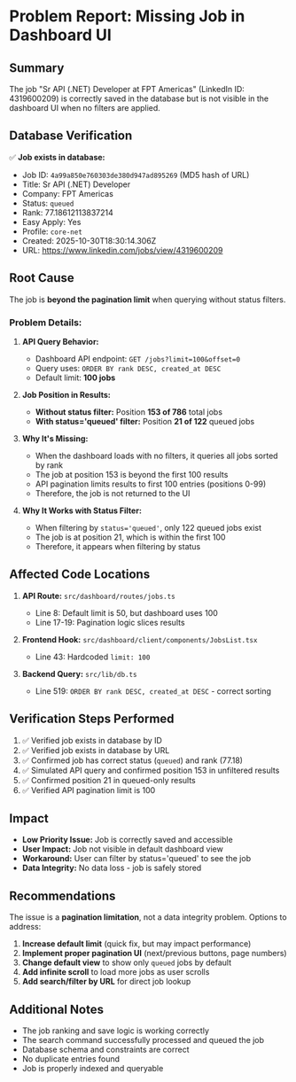 # Problem Report: Missing Job in Dashboard UI

## Summary
The job "Sr API (.NET) Developer at FPT Americas" (LinkedIn ID: 4319600209) is correctly saved in the database but is not visible in the dashboard UI when no filters are applied.

## Database Verification
✅ **Job exists in database:**
- Job ID: `4a99a850e760303de380d947ad895269` (MD5 hash of URL)
- Title: Sr API (.NET) Developer
- Company: FPT Americas
- Status: `queued`
- Rank: 77.18612113837214
- Easy Apply: Yes
- Profile: `core-net`
- Created: 2025-10-30T18:30:14.306Z
- URL: https://www.linkedin.com/jobs/view/4319600209

## Root Cause

The job is **beyond the pagination limit** when querying without status filters.

### Problem Details:

1. **API Query Behavior:**
   - Dashboard API endpoint: `GET /jobs?limit=100&offset=0`
   - Query uses: `ORDER BY rank DESC, created_at DESC`
   - Default limit: **100 jobs**

2. **Job Position in Results:**
   - **Without status filter:** Position **153 of 786** total jobs
   - **With status='queued' filter:** Position **21 of 122** queued jobs

3. **Why It's Missing:**
   - When the dashboard loads with no filters, it queries all jobs sorted by rank
   - The job at position 153 is beyond the first 100 results
   - API pagination limits results to first 100 entries (positions 0-99)
   - Therefore, the job is not returned to the UI

4. **Why It Works with Status Filter:**
   - When filtering by `status='queued'`, only 122 queued jobs exist
   - The job is at position 21, which is within the first 100
   - Therefore, it appears when filtering by status

## Affected Code Locations

1. **API Route:** `src/dashboard/routes/jobs.ts`
   - Line 8: Default limit is 50, but dashboard uses 100
   - Line 17-19: Pagination logic slices results

2. **Frontend Hook:** `src/dashboard/client/components/JobsList.tsx`
   - Line 43: Hardcoded `limit: 100`

3. **Backend Query:** `src/lib/db.ts`
   - Line 519: `ORDER BY rank DESC, created_at DESC` - correct sorting

## Verification Steps Performed

1. ✅ Verified job exists in database by ID
2. ✅ Verified job exists in database by URL  
3. ✅ Confirmed job has correct status (`queued`) and rank (77.18)
4. ✅ Simulated API query and confirmed position 153 in unfiltered results
5. ✅ Confirmed position 21 in queued-only results
6. ✅ Verified API pagination limit is 100

## Impact

- **Low Priority Issue:** Job is correctly saved and accessible
- **User Impact:** Job not visible in default dashboard view
- **Workaround:** User can filter by status='queued' to see the job
- **Data Integrity:** No data loss - job is safely stored

## Recommendations

The issue is a **pagination limitation**, not a data integrity problem. Options to address:

1. **Increase default limit** (quick fix, but may impact performance)
2. **Implement proper pagination UI** (next/previous buttons, page numbers)
3. **Change default view** to show only `queued` jobs by default
4. **Add infinite scroll** to load more jobs as user scrolls
5. **Add search/filter by URL** for direct job lookup

## Additional Notes

- The job ranking and save logic is working correctly
- The search command successfully processed and queued the job
- Database schema and constraints are correct
- No duplicate entries found
- Job is properly indexed and queryable

